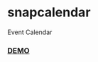 # snapcalendar
Event Calendar

### <a href="https://shivamsupr.github.io/snapcalendar/src/templates/index.html">DEMO</a>
